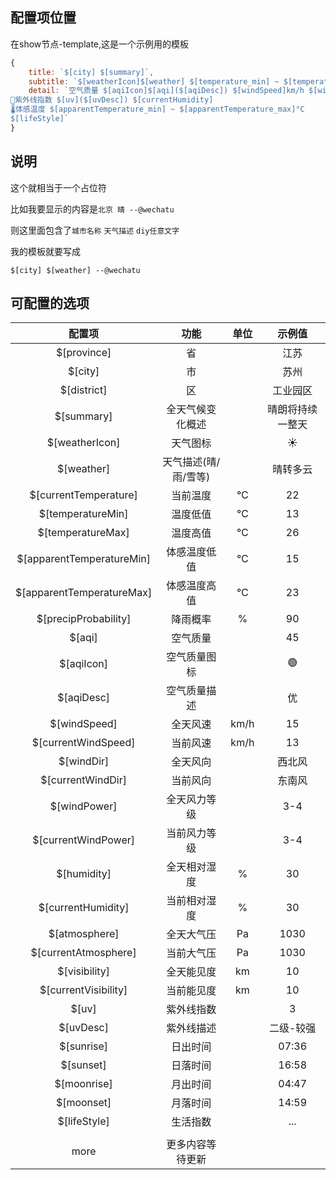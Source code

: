 ## 配置项位置

在show节点-template,这是一个示例用的模板

```javascript
{
    title: `$[city] $[summary]`,
    subtitle: `$[weatherIcon]$[weather] $[temperature_min] ~ $[temperature_max]°C ☔️降雨概率 $[precipProbability]%`,
    detail: `空气质量 $[aqiIcon]$[aqi]($[aqiDesc]) $[windSpeed]km/h $[windDir]
👀紫外线指数 $[uv]($[uvDesc]) $[currentHumidity]
🌡体感温度 $[apparentTemperature_min] ~ $[apparentTemperature_max]°C
$[lifeStyle]`
}
```

## 说明

这个就相当于一个占位符

比如我要显示的内容是`北京 晴 --@wechatu`

则这里面包含了`城市名称` `天气描述` `diy任意文字`

我的模板就要写成

```
$[city] $[weather] --@wechatu
```



## 可配置的选项

|          配置项           |         功能         | 单位 |      示例值      |
| :-----------------------: | :------------------: | :--: | :--------------: |
|        $[province]        |          省          |      |       江苏       |
|          $[city]          |          市          |      |       苏州       |
|        $[district]        |          区          |      |     工业园区     |
|        $[summary]         |   全天气候变化概述   |      | 晴朗将持续一整天 |
|      $[weatherIcon]       |       天气图标       |      |        ☀️         |
|        $[weather]         | 天气描述(晴/雨/雪等) |      |     晴转多云     |
|   $[currentTemperature]   |       当前温度       |  ℃   |        22        |
|     $[temperatureMin]     |       温度低值       |  ℃   |        13        |
|     $[temperatureMax]     |       温度高值       |  ℃   |        26        |
| $[apparentTemperatureMin] |     体感温度低值     |  ℃   |        15        |
| $[apparentTemperatureMax] |     体感温度高值     |  ℃   |        23        |
|   $[precipProbability]    |       降雨概率       |  %   |        90        |
|          $[aqi]           |       空气质量       |      |        45        |
|        $[aqiIcon]         |     空气质量图标     |      |        🟢         |
|        $[aqiDesc]         |     空气质量描述     |      |        优        |
|       $[windSpeed]        |       全天风速       | km/h |        15        |
|    $[currentWindSpeed]    |       当前风速       | km/h |        13        |
|        $[windDir]         |       全天风向       |      |      西北风      |
|     $[currentWindDir]     |       当前风向       |      |      东南风      |
|       $[windPower]        |     全天风力等级     |      |       3-4        |
|    $[currentWindPower]    |     当前风力等级     |      |       3-4        |
|        $[humidity]        |     全天相对湿度     |  %   |        30        |
|    $[currentHumidity]     |     当前相对湿度     |  %   |        30        |
|       $[atmosphere]       |      全天大气压      |  Pa  |       1030       |
|   $[currentAtmosphere]    |      当前大气压      |  Pa  |       1030       |
|       $[visibility]       |      全天能见度      |  km  |        10        |
|   $[currentVisibility]    |      当前能见度      |  km  |        10        |
|           $[uv]           |      紫外线指数      |      |        3         |
|         $[uvDesc]         |      紫外线描述      |      |    二级-较强     |
|        $[sunrise]         |       日出时间       |      |      07:36       |
|         $[sunset]         |       日落时间       |      |      16:58       |
|        $[moonrise]        |       月出时间       |      |      04:47       |
|        $[moonset]         |       月落时间       |      |      14:59       |
|       $[lifeStyle]        |       生活指数       |      |       ...        |
|                           |                      |      |                  |
|           more            |   更多内容等待更新   |      |                  |

